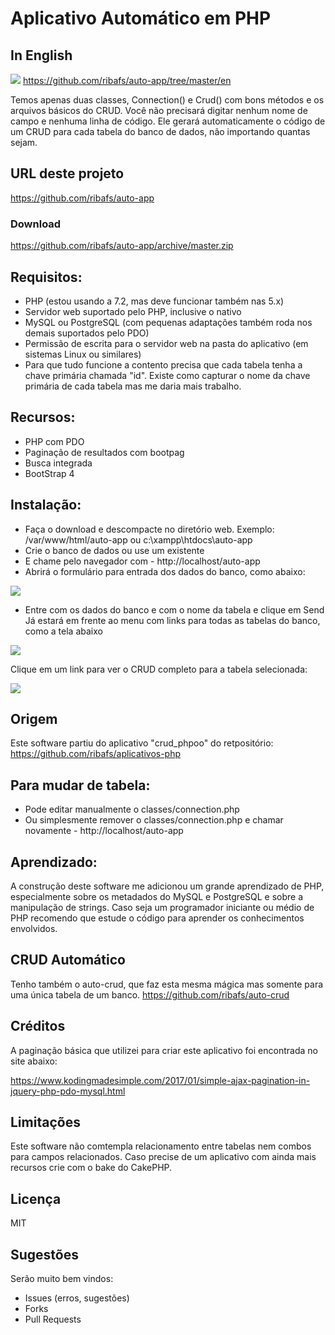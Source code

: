 # Aplicativo Automático em PHP

## In English
![](../images/en.png) https://github.com/ribafs/auto-app/tree/master/en

Temos apenas duas classes, Connection() e Crud() com bons métodos e os arquivos básicos do CRUD. Você não precisará digitar nenhum nome de campo e nenhuma linha de código. Ele gerará automaticamente o código de um CRUD para cada tabela do banco de dados, não importando quantas sejam.

## URL deste projeto

https://github.com/ribafs/auto-app

### Download

https://github.com/ribafs/auto-app/archive/master.zip

## Requisitos:

- PHP (estou usando a 7.2, mas deve funcionar também nas 5.x)
- Servidor web suportado pelo PHP, inclusive o nativo
- MySQL ou PostgreSQL (com pequenas adaptações também roda nos demais suportados pelo PDO)
- Permissão de escrita para o servidor web na pasta do aplicativo (em sistemas Linux ou similares)
- Para que tudo funcione a contento precisa que cada tabela tenha a chave primária chamada "id". Existe como capturar o nome da chave primária de cada tabela mas me daria mais trabalho.

## Recursos:

- PHP com PDO
- Paginação de resultados com bootpag
- Busca integrada
- BootStrap 4

## Instalação:

- Faça o download e descompacte no diretório web. Exemplo: /var/www/html/auto-app ou c:\xampp\htdocs\auto-app
- Crie o banco de dados ou use um existente
- E chame pelo navegador com - http://localhost/auto-app
- Abrirá o formulário para entrada dos dados do banco, como abaixo:

![](../images/form.png)

- Entre com os dados do banco e com o nome da tabela e clique em Send
Já estará em frente ao menu com links para todas as tabelas do banco, como a tela abaixo

![](../images/menu.png)

Clique em um link para ver o CRUD completo para a tabela selecionada:

![](../images/crud.png)

## Origem

Este software partiu do aplicativo "crud_phpoo" do retpositório:
https://github.com/ribafs/aplicativos-php

## Para mudar de tabela:

- Pode editar manualmente o classes/connection.php
- Ou simplesmente remover o classes/connection.php e chamar novamente - http://localhost/auto-app

## Aprendizado:

A construção deste software me adicionou um grande aprendizado de PHP, especialmente sobre os metadados do MySQL e PostgreSQL e sobre a manipulação de strings. Caso seja um programador iniciante ou médio de PHP recomendo que estude o código para aprender os conhecimentos envolvidos.

## CRUD Automático

Tenho também o auto-crud, que faz esta mesma mágica mas somente para uma única tabela de um banco.
https://github.com/ribafs/auto-crud

## Créditos

A paginação básica que utilizei para criar este aplicativo foi encontrada no site abaixo:

https://www.kodingmadesimple.com/2017/01/simple-ajax-pagination-in-jquery-php-pdo-mysql.html

## Limitações

Este software não comtempla relacionamento entre tabelas nem combos para campos relacionados. Caso precise de um aplicativo com ainda mais recursos crie com o bake do CakePHP.

## Licença

MIT

## Sugestões

Serão muito bem vindos:
- Issues (erros, sugestões)
- Forks
- Pull Requests

